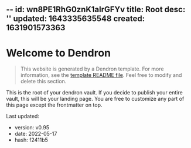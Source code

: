 --
id: wn8PE1RhG0znK1alrGFYv
title: Root
desc: ''
updated: 1643335635548
created: 1631901573363
---
# Welcome to Dendron

> This website is generated by a Dendron template. For more information, see the [template README file](https://github.com/dendronhq/template.publish.github-action/). Feel free to modify and delete this section.

This is the root of your dendron vault. If you decide to publish your entire vault, this will be your landing page. You are free to customize any part of this page except the frontmatter on top. 

Last updated: 
- version: v0.95
- date: 2022-05-17
- hash: f2411b5

